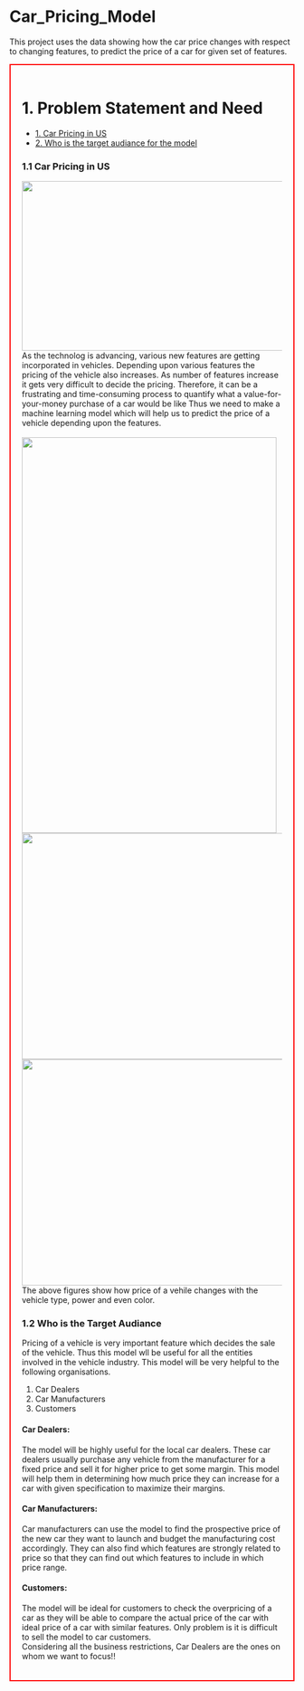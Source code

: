 # Car_Pricing_Model
This project uses the data showing how the car price changes with respect to changing features, to predict the price of a car for given set of features. 
<div style="padding-left:20px; padding-right:20px; padding-top:20px; padding-bottom:20px; border: 2px solid red;">

# 1. Problem Statement and Need <a class="anchor" id="problem-statement"></a>

* [1. Car Pricing in US](#car-pricing-problem)
* [2. Who is the target audiance for the model](#target-audiance)

### 1.1 Car Pricing in US <a class="anchor" id="car-pricing-problem"></a>
<img src="https://s3.ca-central-1.amazonaws.com/uh-dn-media/uploads/2thumb-1-1.png" style="width: 500px; height: 300px;"/>
<br>
As the technolog is advancing, various new features are getting incorporated in vehicles. Depending upon various features the pricing of the vehicle also increases. As number of features increase it gets very difficult to decide the pricing. Therefore, it can be a frustrating and time-consuming process to quantify what a value-for-your-money purchase of a car would be like Thus we need to make a machine learning model which will help us to predict the price of a vehicle depending upon the features.  
<br>
<br>
<img src="https://cdn.thezebra.com/zfront/media/production/images/average-car-price-b.format-jpeg.jpegquality-70.width-960.jpg" style="width: 450px; height: 700px;"/>
<br>
<img src="https://blog.shift.com/wp-content/uploads/2016/05/ColorEffectonPrice.png" style="width: 700px; height: 400px;"/>
<img src="https://www.neuraldesigner.com/images/car-price-vs-horsepower-scatter-chart.webp" style="width: 800px; height: 400px;"/>
The above figures show how price of a vehile changes with the vehicle type, power and even color. 

### 1.2 Who is the Target Audiance <a class="anchor" id="target-audiance"></a>
    
Pricing of a vehicle is very important feature which decides the sale of the vehicle. Thus this model wll be useful for all the entities involved in the vehicle industry. This model will be very helpful to the following organisations.
    <ol>
        <li>Car Dealers</li>
        <li>Car Manufacturers</li>
        <li>Customers</li>
    </ol>
    
#### Car Dealers:
The model will be highly useful for the local car dealers. These car dealers usually purchase any vehicle from the manufacturer for a fixed price and sell it for higher price to get some margin. This model will help them in determining how much price they can increase for a car with given specification to maximize their margins.   
#### Car Manufacturers:
Car manufacturers can use the model to find the prospective price of the new car they want to launch and budget the manufacturing cost accordingly. They can also find which features are strongly related to price so that they can find out which features to include in which price range.
#### Customers:
The model will be ideal for customers to check the overpricing of a car as they will be able to compare the actual price of the car with ideal price of a car with similar features. Only problem is it is difficult to sell the model to car customers.
<br>
Considering all the business restrictions, Car Dealers are the ones on whom we want to focus!!


</div>
